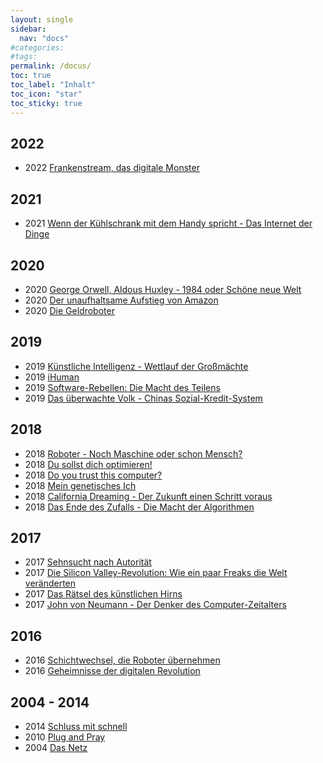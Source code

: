 ```yaml
---
layout: single
sidebar:
  nav: "docs"
#categories:
#tags:
permalink: /docus/
toc: true
toc_label: "Inhalt"
toc_icon: "star"
toc_sticky: true
---
```


## 2022

+ 2022 <a href="https://www.youtube.com/watch?v=9sJaxRcDFYk">Frankenstream, das digitale Monster</a>

## 2021

+ 2021 <a href="https://www.youtube.com/watch?v=L2aPcUxL95Y">Wenn der Kühlschrank mit dem Handy spricht - Das Internet der Dinge</a>

## 2020

+ 2020 <a href="https://www.youtube.com/watch?v=irKwGHKmQFU">George Orwell, Aldous Huxley - 1984 oder Schöne neue Welt</a>
+ 2020 <a href="https://www.youtube.com/watch?v=z2kQTlNMrZk">Der unaufhaltsame Aufstieg von Amazon </a>
+ 2020 <a href="https://www.youtube.com/watch?v=G4wnZWh7KGQ">Die Geldroboter</a>

## 2019

+ 2019 <a href="https://www.youtube.com/watch?v=wSWcfEwSgF0">Künstliche Intelligenz - Wettlauf der Großmächte</a>
+ 2019 <a href="https://www.youtube.com/watch?v=KtI26eveSfE">iHuman</a>
+ 2019 <a href="https://www.youtube.com/watch?v=rJ9alHLIthw">Software-Rebellen: Die Macht des Teilens </a>
+ 2019 <a href="https://www.youtube.com/watch?v=wYzHSq3dWs0">Das überwachte Volk - Chinas Sozial-Kredit-System</a>

## 2018

+ 2018 <a href="https://www.youtube.com/watch?v=KWR68xb9kPE">Roboter - Noch Maschine oder schon Mensch?</a>
+ 2018 <a href="https://www.youtube.com/watch?v=6XUOQa5zyIc">Du sollst dich optimieren!</a>
+ 2018 <a href="https://www.youtube.com/watch?v=9sJaxRcDFYk">Do you trust this computer?</a>
+ 2018 <a href="https://www.youtube.com/watch?v=F7OYJVwXick">Mein genetisches Ich</a>
+ 2018 <a href="https://www.youtube.com/watch?v=lP6l9rLXvJw">California Dreaming - Der Zukunft einen Schritt voraus</a>
+ 2018 <a href="https://www.youtube.com/watch?v=40sgmDPAOs0">Das Ende des Zufalls - Die Macht der Algorithmen</a>

## 2017

+ 2017 <a href="https://www.youtube.com/watch?v=N9P1SsffCQM">Sehnsucht nach Autorität</a>
+ 2017 <a href="https://www.youtube.com/watch?v=oAdOIxDUEJs">Die Silicon Valley-Revolution: Wie ein paar Freaks die Welt veränderten</a>
+ 2017 <a href="https://www.youtube.com/watch?v=7hQQw1RhVYU">Das Rätsel des künstlichen Hirns</a>
+ 2017 <a href="https://www.youtube.com/watch?v=WTbZRcW_iTM">John von Neumann - Der Denker des Computer-Zeitalters</a>

## 2016

+ 2016 <a href="https://www.youtube.com/watch?v=QWcaayW6vwE">Schichtwechsel, die Roboter übernehmen</a>
+ 2016 <a href="https://archive.org/details/Geheimnisse-digitaler-Revolution_ZDF_2016">Geheimnisse der digitalen Revolution</a>

## 2004 - 2014

+ 2014 <a href="https://www.youtube.com/watch?v=4wOxRY19d0w">Schluss mit schnell</a>
+ 2010 <a href="https://www.youtube.com/watch?v=LfSqBMwyhU4">Plug and Pray</a>
+ 2004 <a href="https://www.youtube.com/watch?v=fHxRuLT4FIE">Das Netz</a>

